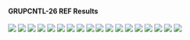 #### GRUPCNTL-26 REF Results

![](REF/GRUPCNTL-26-Field_Production_Comparison_Plot.png)
![](REF/GRUPCNTL-26-Field_Sales_Gas_Production_Comparison_Plot.png)
![](REF/GRUPCNTL-26-Group_INJE_Gas_Injection_Comparison_Plot.png)
![](REF/GRUPCNTL-26-Group_PROD_Production_Comparison_Plot.png)
![](REF/GRUPCNTL-26-Well_INJ1_Gas_Injection_Comparison_Plot.png)
![](REF/GRUPCNTL-26-Well_INJ2_Gas_Injection_Comparison_Plot.png)
![](REF/GRUPCNTL-26-Well_PROD1_Pressure_Comparison_Plot.png)
![](REF/GRUPCNTL-26-Well_PROD1_Production_and_Mode_of_Control_Plot.png)
![](REF/GRUPCNTL-26-Well_PROD1_Production_Performance.png)
![](REF/GRUPCNTL-26-Well_PROD2_Pressure_Comparison_Plot.png)
![](REF/GRUPCNTL-26-Well_PROD2_Production_and_Mode_of_Control_Plot.png)
![](REF/GRUPCNTL-26-Well_PROD2_Production_Performance.png)
![](REF/GRUPCNTL-26-Well_PROD3_Pressure_Comparison_Plot.png)
![](REF/GRUPCNTL-26-Well_PROD3_Production_and_Mode_of_Control_Plot.png)
![](REF/GRUPCNTL-26-Well_PROD3_Production_Performance.png)
![](REF/GRUPCNTL-26-Well_PROD4_Pressure_Comparison_Plot.png)
![](REF/GRUPCNTL-26-Well_PROD4_Production_and_Mode_of_Control_Plot.png)
![](REF/GRUPCNTL-26-Well_PROD4_Production_Performance.png)
